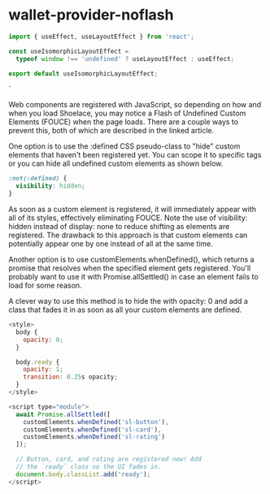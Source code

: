 # wallet-provider-noflash

```javascript
import { useEffect, useLayoutEffect } from 'react';

const useIsomorphicLayoutEffect =
  typeof window !== 'undefined' ? useLayoutEffect : useEffect;

export default useIsomorphicLayoutEffect;
```
`

Web components are registered with JavaScript, so depending on how and when you load Shoelace, you may notice a Flash of Undefined Custom Elements (FOUCE) when the page loads. There are a couple ways to prevent this, both of which are described in the linked article.

One option is to use the :defined CSS pseudo-class to "hide" custom elements that haven't been registered yet. You can scope it to specific tags or you can hide all undefined custom elements as shown below.

```css
:not(:defined) {
  visibility: hidden;
}
```
As soon as a custom element is registered, it will immediately appear with all of its styles, effectively eliminating FOUCE. Note the use of visibility: hidden instead of display: none to reduce shifting as elements are registered. The drawback to this approach is that custom elements can potentially appear one by one instead of all at the same time.

Another option is to use customElements.whenDefined(), which returns a promise that resolves when the specified element gets registered. You'll probably want to use it with Promise.allSettled() in case an element fails to load for some reason.

A clever way to use this method is to hide the <body> with opacity: 0 and add a class that fades it in as soon as all your custom elements are defined.

```javascript
<style>
  body {
    opacity: 0;
  }

  body.ready {
    opacity: 1;
    transition: 0.25s opacity;
  }
</style>

<script type="module">
  await Promise.allSettled([
    customElements.whenDefined('sl-button'),
    customElements.whenDefined('sl-card'),
    customElements.whenDefined('sl-rating')
  ]);

  // Button, card, and rating are registered now! Add
  // the `ready` class so the UI fades in.
  document.body.classList.add('ready');
</script>
```

